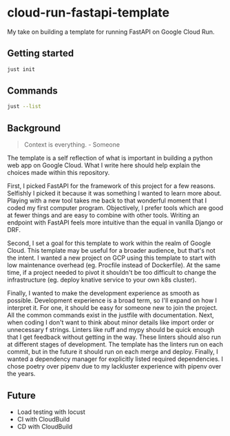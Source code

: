 # cloud-run-fastapi-template

My take on building a template for running FastAPI on Google Cloud Run.

## Getting started

```bash
just init
```

## Commands

```bash
just --list
```

## Background

> Context is everything. - Someone

The template is a self reflection of what is important in building a python web app on Google Cloud. What I write here should help explain the choices made within this repository.

First, I picked FastAPI for the framework of this project for a few reasons. Selfishly I picked it because it was something I wanted to learn more about. Playing with a new tool takes me back to that wonderful moment that I coded my first computer program. Objectively, I prefer tools which are good at fewer things and are easy to combine with other tools. Writing an endpoint with FastAPI feels more intuitive than the equal in vanilla Django or DRF.

Second, I set a goal for this template to work within the realm of Google Cloud. This template may be useful for a broader audience, but that's not the intent. I wanted a new project on GCP using this template to start with low maintenance overhead (eg. Procfile instead of Dockerfile). At the same time, if a project needed to pivot it shouldn't be too difficult to change the infrastructure (eg. deploy knative service to your own k8s cluster).

Finally, I wanted to make the development experience as smooth as possible. Development experience is a broad term, so I'll expand on how I interpret it. For one, it should be easy for someone new to join the project. All the common commands exist in the justfile with documentation. Next, when coding I don't want to think about minor details like import order or unnecessary f strings. Linters like ruff and mypy should be quick enough that I get feedback without getting in the way. These linters should also run at different stages of development. The template has the linters run on each commit, but in the future it should run on each merge and deploy. Finally, I wanted a dependency manager for explicitly listed required dependencies. I chose poetry over pipenv due to my lackluster experience with pipenv over the years.

## Future

- Load testing with locust
- CI with CloudBuild
- CD with CloudBuild
